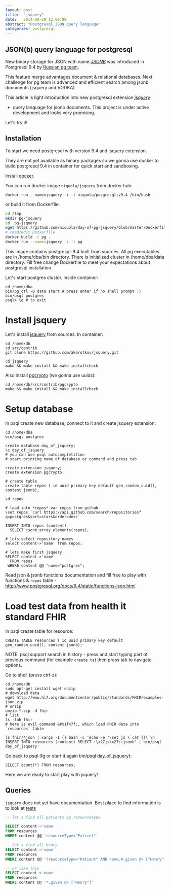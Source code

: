 ```yaml
---
layout: post
title:  "jsquery"
date:   2014-08-20 12:00:00
abstract: "Postgresql JSON query language"
categories: postgresql
---
```


## JSON(b) query language for postgresql


New binary storage for JSON with name [*JSONB*](http://www.postgresql.org/docs/9.4/static/datatype-json.html)
was introduced in Postgresql 9.4 by [Russian pg team](http://obartunov.livejournal.com/177247.html).

This feature merge advantages document & relational databases.
Next challenge for pg team is advanced and efficient search among jsonb documents (jsquery and VODKA).


This article is light introduction into new postgresql extension  [*jsquery*](https://github.com/akorotkov/jsquery)
- query language for jsonb documents.
This project is under active development and looks very promising.

Let's try it!


## Installation

To start we need postgresql with version 9.4 and jsquery extension.

They are not yet available as binary packages so
we gonna use docker to build postgresql 9.4
in container for quick start and sandboxing.

Install [docker](https://docs.docker.com/).

You can run docker image `niquola/jsquery` from docker hub:

```
docker run --name=jsquery -i -t niquola/posgresql:v9.4 /bin/bash
```

or build it from Dockerfile:

```bash
cd /tmp
mkdir pg-jsquery
cd  pg-jsquery
wget https://github.com/niquola/day-of-pg-jsquery/blob/master/Dockerfile
# read/edit Dockerfile
docker build -t pg .
docker run --name=jsquery -i -t pg
```

This image contains postgresql-9.4 built from sources.
All pg executables are in /home/dba/bin directory.
There is initialized cluster in /home/dba/data directory.
Fill free change Dockerfile to meet your expectations
about postgresql installation.

Let's start postgres cluster. Inside container:

```
cd /home/dba
bin/pg_ctl -D data start # press enter if no shell prompt :)
bin/psql postgres
psql> \q # to exit
```

# Install jsquery

Let's install [jsquery](https://github.com/akorotkov/jsquery.git) from sources.
In container:

```
cd /home/db
cd src/contrib
git clone https://github.com/akorotkov/jsquery.git

cd jsquery
make && make install && make installcheck

```

Also install [pgcrypto](http://www.postgresql.org/docs/9.4/static/pgcrypto.html) (we gonna use uuids):

```
cd /home/db/src/contrib/pgcrypto
make && make install && make installcheck

```

# Setup database

In psql create new database, connect to it and create jsquery extension:

```
cd /home/dba
bin/psql postgres

create database day_of_jsquery;
\c day_of_jsquery
# you can use psql autocompletition
# start printing name of database or command and press tab

create extension jsquery;
create extension pgcrypto;

# create table
create table repos ( id uuid primary key default gen_random_uuid(), content jsonb);

\d repos

# load into *repos* var repos from github
\set repos `curl https://api.github.com/search/repositories?q=postgres&sort=stars&order=desc`

INSERT INTO repos (content)
  SELECT jsonb_array_elements(repos);

# lets select repository names
select content->'name' from repos;

# lets make first jsquery
SELECT content->'name'
  FROM repos
 WHERE content @@ 'name="postgres";
```

Read json & jsonb functions documentation and fill free
to play with functions & `repos` table - http://www.postgresql.org/docs/9.4/static/functions-json.html

# Load test data from health it standard FHIR

In psql create table for resource:

```
CREATE TABLE resources ( id uuid primary key default gen_random_uuid(), content jsonb);
```

NOTE: psql support search in history - press <ctrl-r> and start typing part
of previous command (for example `create ta`) then press tab to navigate options.

Go to shell (press ctrl-z):

```
cd /home/db
sudo apt-get install wget unzip
# download data
wget http://www.hl7.org/documentcenter/public/standards/FHIR/examples-json.zip
# unzip
unzip *.zip -d fhir
# list
ls -lah fhir
# here is evil command &#x1f47f;, which load FHIR data into `resources` table

ls fhir/*json | xargs -I {} bash -c 'echo -e "\set js \`cat {}\`\n INSERT INTO resources (content) SELECT :\x27js\x27::jsonb" | bin/psql day_of_jsquery'
```

Go back to psql (fg or start it again bin/psql day_of_jsquery):

```
SELECT count(*) FROM resources;
```

Here we are ready to start play with jsquery!

## Queries

`jsquery` does not yet have documentation.
Best place to find information is to look at [tests](https://github.com/akorotkov/jsquery/blob/master/sql/jsquery.sql)

```sql
-- let's find all patients by resourceType

SELECT content->'name'
FROM resources
WHERE content @@ 'resourceType="Patient"'

-- let's find all Henry
SELECT content->'name'
FROM resources
WHERE content @@ '(resourceType="Patient" AND name.#.given @> ["Henry"])'

-- or like this
SELECT content->'name'
FROM resources
WHERE content @@ '*.given @> ["Henry"]'
```

